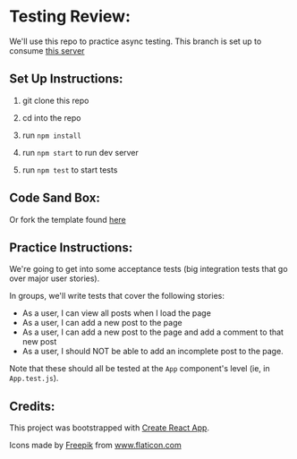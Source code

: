 # Testing Review:

We'll use this repo to practice async testing. This branch is set up to consume [this server](https://github.com/turingschool-examples/post-it-server)

## Set Up Instructions:

1. git clone this repo

2. cd into the repo

3. run `npm install`

4. run `npm start` to run dev server

5. run `npm test` to start tests

## Code Sand Box:
Or fork the template found [here](https://codesandbox.io/s/github/turingschool-examples/post-it-testing/tree/async-testing)

## Practice Instructions:
We're going to get into some acceptance tests (big integration tests that go over major user stories).

In groups, we'll write tests that cover the following stories:
- As a user, I can view all posts when I load the page
- As a user, I can add a new post to the page
- As a user, I can add a new post to the page and add a comment to that new post 
- As a user, I should NOT be able to add an incomplete post to the page. 

Note that these should all be tested at the `App` component's level (ie, in `App.test.js`).


## Credits: 

This project was bootstrapped with [Create React App](https://github.com/facebook/create-react-app).

Icons made by <a href="https://www.flaticon.com/authors/freepik" title="Freepik">Freepik</a> from <a href="https://www.flaticon.com/" title="Flaticon"> www.flaticon.com</a>

